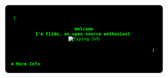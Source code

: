 <!-- F12do's GitHub Profile -->
<div align="justify" style="background-color: black; color: #00ff00; font-family: 'Courier New', monospace; padding: 20px; border-radius: 10px;">
  
  <!-- Profile -->
  <p align="left">
    <strong><samp>「</samp></strong>
  </p>
  <p align="center">
    <samp>
      <b>
        Welcome
        <br />
        I'm F12do, an open source enthusiast.
      </b>
      <br />
      <img src="https://readme-typing-svg.demolab.com?font=Iosevka&size=16&pause=1000&color=00ff00&center=true&vCenter=true&width=435&lines=Follow+the+white+rabbit+..." alt="Typing SVG" />
    </samp>
  </p>
  <p align="right">
    <strong><samp>」</samp></strong>
  </p>
  <br />
  
  <details>
    <summary>
      <samp><b>More Info</b></samp>
    </summary>
    <h2></h2>
    <br />
    <!-- Info -->
    <p align="center">
      <samp>
        [ <!--<a href="https://yourwebsite.com/about" style="color: #00ff00;">about me</a> .-->
        <a href="https://github.com/F12do?tab=repositories" style="color: #00ff00;">repositories</a> .
        <a href="mailto:malutrab63@gmail.com" style="color: #00ff00;">contact</a> .
        ]
      </samp>
    </p>
    <h2></h2>
    <br />
    <!-- Github Trophy -->
    <div align="center">
      <table>
        <tr>
          <td>
            <a href="#--------">
              <img
                align="center"
                alt="GitHub Trophy"
                src="https://github-trophies.vercel.app/?username=F12do&rank=SECRET,SSS,SS,S,AAA,AA,A&row=2&column=3&margin-w=15&margin-h=15&no-frame=true&theme=tokyonight"
              />
            </a>
          </td>
        </tr>
      </table>
    </div>
    <!-- Github Stats -->
    <div align="center">
      <table>
        <tr>
          <td>
            <a href="#--------">
              <img
                height="137px"
                align="center"
                alt="GitHub Stats"
                src="https://github-readme-stats.vercel.app/api?username=F12do&count_private=true&show_icons=true&include_all_commits=true&line_height=21&hide_border=true&theme=tokyonight"
              />
            </a>
          </td>
          <td>
            <a href="#--------">
              <img
                height="137px"
                align="center"
                alt="Top Language"
                src="https://github-readme-stats.vercel.app/api/top-langs/?username=F12do&layout=compact&line_height=21&hide_border=true&theme=tokyonight"
              />
            </a>
          </td>
        </tr>
      </table>
    </div>
  </details>
</div>
